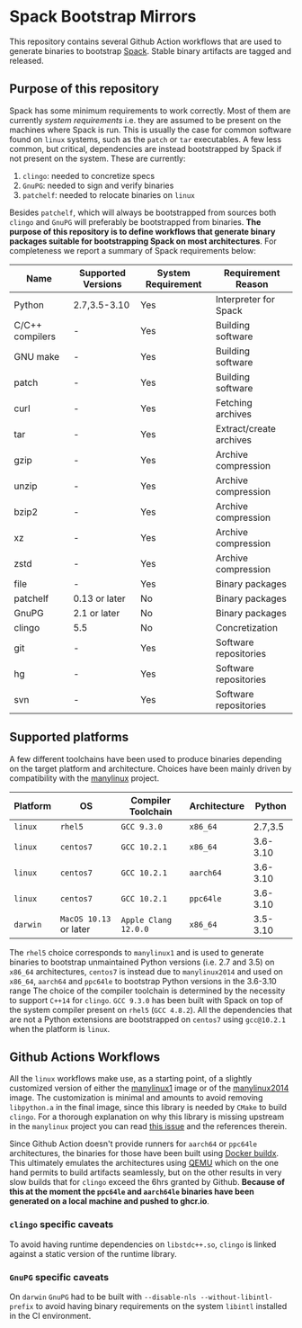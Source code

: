 # Spack Bootstrap Mirrors

This repository contains several Github Action workflows that are used
to generate binaries to bootstrap
[Spack](https://github.com/spack/spack).
Stable binary artifacts are tagged and released.

## Purpose of this repository

Spack has some minimum requirements to work correctly. Most of them are
currently _system requirements_ i.e. they are assumed to be present on
the machines where Spack is run. 
This is usually the case for common software found on `linux` systems,
such as the `patch` or `tar` executables.
A few less common, but critical, dependencies are
instead bootstrapped by Spack if not present on the system.
These are currently:

1. `clingo`: needed to concretize specs
2. `GnuPG`: needed to sign and verify binaries
3. `patchelf`: needed to relocate binaries on `linux`

Besides `patchelf`, which will always be bootstrapped from sources both
`clingo` and `GnuPG` will preferably be bootstrapped from binaries.
**The purpose of this repository is to define workflows that generate
binary packages suitable for bootstrapping Spack on most architectures**.
For completeness we report a summary of Spack requirements below:

Name | Supported Versions | System Requirement | Requirement Reason
--- | -------------------|---------------------|--------------------
Python | 2.7,3.5-3.10 | Yes | Interpreter for Spack
C/C++ compilers | - | Yes | Building software
GNU make | - | Yes | Building software
patch | - | Yes | Building software
curl | - | Yes | Fetching archives
tar   | - | Yes | Extract/create archives
gzip  | - | Yes | Archive compression
unzip | - | Yes | Archive compression
bzip2 | - | Yes | Archive compression
xz   | - | Yes | Archive compression
zstd  | - | Yes | Archive compression
file  | - |  Yes | Binary packages
patchelf  | 0.13 or later |  No | Binary packages
GnuPG  | 2.1 or later | No | Binary packages
clingo | 5.5 | No | Concretization
git | - | Yes | Software repositories
hg | - | Yes | Software repositories
svn | - | Yes | Software repositories

## Supported platforms

A few different toolchains have been used to produce binaries depending
on the target platform and architecture. Choices have been mainly driven
by compatibility with the [manylinux](https://github.com/pypa/manylinux) project.

Platform | OS | Compiler Toolchain | Architecture | Python
---------|----|--------------------|--------------|-------
`linux` | `rhel5` | `GCC 9.3.0`| `x86_64` | 2.7,3.5
`linux` | `centos7` | `GCC 10.2.1`| `x86_64` | 3.6-3.10
`linux` | `centos7` | `GCC 10.2.1`| `aarch64` | 3.6-3.10
`linux` | `centos7` | `GCC 10.2.1`| `ppc64le` | 3.6-3.10
`darwin`| `MacOS 10.13` or later | `Apple Clang 12.0.0` | `x86_64` | 3.5-3.10

The `rhel5` choice corresponds to `manylinux1` and is used to generate binaries to
bootstrap unmaintained Python versions (i.e. 2.7 and 3.5) on `x86_64` architectures, 
`centos7` is instead due to `manylinux2014`
and used on `x86_64`, `aarch64` and `ppc64le` to bootstrap Python versions in the 3.6-3.10 range
The choice of the compiler toolchain is determined
by the necessity to support `C++14` for `clingo`. `GCC 9.3.0` has
been built with Spack on top of the system compiler present on
`rhel5` (`GCC 4.8.2`). All the dependencies that are not a Python extensions are
bootstrapped on `centos7` using `gcc@10.2.1` when the platform is `linux`.

## Github Actions Workflows

All the `linux` workflows make use, as a starting point, of a
slightly customized version of either the
[manylinux1](https://github.com/spack/manylinux1-static-libs)
image or of the
[manylinux2014](https://github.com/spack/manylinux) image. The customization is minimal
and amounts to avoid removing `libpython.a` in the final image, since
this library is needed by `CMake` to build `clingo`. For a thorough
explanation on why this library is missing upstream in the `manylinux`
project you can read [this issue](https://github.com/pypa/manylinux/issues/255) and the references therein.

Since Github Action doesn't provide runners for `aarch64` or `ppc64le`
architectures, the binaries for those have been built using
[Docker buildx](https://docs.docker.com/buildx/working-with-buildx/).
This ultimately emulates the architectures using
[QEMU](https://www.qemu.org)
which on the one hand permits to build artifacts seamlessly,
but on the other results in very slow builds that for `clingo` exceed the 6hrs granted by Github.
**Because of this at the moment the `ppc64le` and `aarch64le` binaries have been generated on a local 
machine and pushed to ghcr.io**.

### `clingo` specific caveats

To avoid having runtime dependencies on `libstdc++.so`, `clingo` is
linked against a static version of the runtime library.

### `GnuPG` specific caveats

On `darwin` `GnuPG` had to be built with `--disable-nls --without-libintl-prefix` to avoid having binary requirements on 
the system `libintl` installed in the CI environment.
